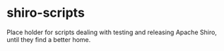 # shiro-scripts
Place holder for scripts dealing with testing and releasing Apache Shiro, until they find a better home.
